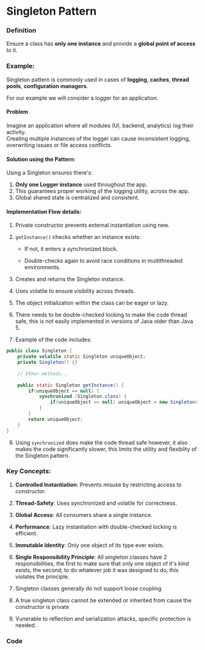 # Singleton Pattern

### Definition
Ensure a class has **only one instance** and provide a **global point of access** to it.


### Example: 
Singleton pattern is commonly used in cases of **logging**, **caches**, **thread pools**, **configuration managers**.

For our example we will consider a logger for an application.

#### Problem

Imagine an application where all modules (UI, backend, analytics) log their activity.  
Creating multiple instances of the logger can cause inconsistent logging, overwriting issues or file access conflicts.

#### Solution using the Pattern:

Using a Singleton ensures there's:
1.  **Only one Logger instance** used throughout the app.
2. This guarantees proper working of the logging utility, across the app.
3. Global shared state is centralized and consistent.


#### Implementation Flow details:
1. Private constructor prevents external instantiation using new.

2. `getInstance()` checks whether an instance exists:

    - If not, it enters a synchronized block.

    - Double-checks again to avoid race conditions in multithreaded environments.

3. Creates and returns the Singleton instance.

4. Uses volatile to ensure visibility across threads.

5. The object initialization within the class can be eager or lazy.
6. There needs to be double-checked locking to make the code thread safe, this is not easily implemented in versions of Java older than Java 5.
7. Example of the code includes:
```java
public class Singleton {
    private volatile static Singleton uniqueObject;
    private Singleton() {}
    
    // Other methods... 
    
    public static Singleton getInstance() {
        if(uniqueObject == null) {
            synchronized (Singleton.class) {
                if(uniqueObject == null) uniqueObject = new Singleton();
            }
        }
        return uniqueObject;
    }
}
```
8. Using `synchronized` does make the code thread safe however, it also makes the code significantly slower, this limits the utility and flexiblity of the Singleton pattern.
### Key Concepts:

1. **Controlled Instantiation**: Prevents misuse by restricting access to constructor.

2. **Thread-Safety**: Uses synchronized and volatile for correctness.

3. **Global Access**: All consumers share a single instance.

4. **Performance**: Lazy instantiation with double-checked locking is efficient.

5. **Immutable Identity**: Only one object of its type ever exists.

6. **Single Responsibility Principle**: All singleton classes have 2 responsibilities, the first to make sure that only one object of it's kind exists, the second, to do whatever job it was designed to do, this violates the principle.
7. Singleton classes generally do not support loose coupling.
8. A true singleton class cannot be extended or inherited from cause the constructor is private
9. Vunerable to reflection and serialization attacks, specific protection is needed.

### Code
